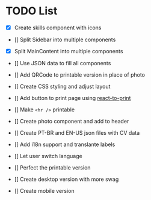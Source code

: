 # TODO List
- [x] Create skills component with icons

- [] Split Sidebar into multiple components

- [x] Split MainContent into multiple components

- [] Use JSON data to fill all components

- [] Add QRCode to printable version in place of photo

- [] Create CSS styling and adjust layout

- [] Add button to print page using [react-to-print](https://www.npmjs.com/package/react-to-print)

- [] Make `<hr />` printable

- [] Create photo component and add to header

- [] Create PT-BR and EN-US json files with CV data

- [] Add i18n support and translante labels

- [] Let user switch language

- [] Perfect the printable version

- [] Create desktop version with more swag

- [] Create mobile version
